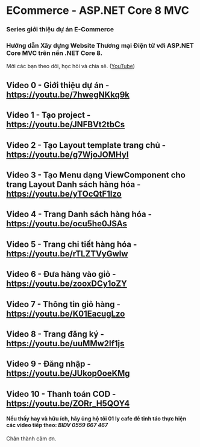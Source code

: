 # ECommerce - ASP.NET Core 8 MVC

### Series giới thiệu dự án E-Commerce

### Hướng dẫn Xây dựng Website Thương mại Điện tử với ASP.NET Core MVC trên nền .NET Core 8.
Mời các bạn theo dõi, học hỏi và chia sẽ. ([YouTube](https://www.youtube.com/playlist?list=PLE5Bje814fYbtRxvDgmWJ6fUpIZXtbNrb))

## Video 0 - Giới thiệu dự án - https://youtu.be/7hwegNKkq9k

## Video 1 - Tạo project - https://youtu.be/JNFBVt2tbCs

## Video 2 - Tạo Layout template trang chủ - https://youtu.be/g7WjoJOMHyI

## Video 3 - Tạo Menu dạng ViewComponent cho trang Layout Danh sách hàng hóa - https://youtu.be/yTOcQtF1lzo

## Video 4 - Trang Danh sách hàng hóa - https://youtu.be/ocu5he0JSAs

## Video 5 - Trang chi tiết hàng hóa - https://youtu.be/rTLZTVyGwlw

## Video 6 - Đưa hàng vào giỏ - https://youtu.be/zooxDCy1oZY

## Video 7 - Thông tin giỏ hàng - https://youtu.be/K01EacugLzo

## Video 8 - Trang đăng ký - https://youtu.be/uuMMw2If1js

## Video 9 - Đăng nhập - https://youtu.be/JUkop0oeKMg

## Video 10 - Thanh toán COD - https://youtu.be/ZORr_H5QOY4


#### Nếu thấy hay và hữu ích, hãy ủng hộ tôi 01 ly cafe để tỉnh táo thực hiện các video tiếp theo: *BIDV 0559 667 467*
Chân thành cảm ơn.
